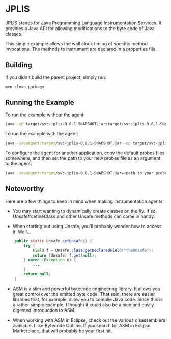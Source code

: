 # JPLIS

JPLIS stands for Java Programming Language Instrumentation Services. It provides a Java API for allowing modifications to the byte code of Java classes. 

This simple example allows the wall clock timing of specific method invocations. The methods to instrument are declared in a properties file.

## Building
If you didn't build the parent project, simply run:

```bash
mvn clean package
```

## Running the Example

To run the example without the agent:

```bash
java -cp target/svc-jplis-0.0.1-SNAPSHOT.jar:target/svc-jplis-0.0.1-SNAPSHOT-tests.jar se.hirt.examples.svc.jplis.TestProgram
```

To run the example with the agent:

```bash
java -javaagent:target/svc-jplis-0.0.1-SNAPSHOT.jar -cp target/svc-jplis-0.0.1-SNAPSHOT-tests.jar se.hirt.examples.svc.jplis.TestProgram
```

To configure the agent for another application, copy the default.probes files somewhere, and then set the path to your new probes file as an argument to the agent:

```bash
java -javaagent:target/svc-jplis-0.0.1-SNAPSHOT.jar=<path to your probes file> <rest of your parameters>
```

## Noteworthy
Here are a few things to keep in mind when making instrumentation agents:

* You may start wanting to dynamically create classes on the fly. If so, Unsafe#defineClass and other Unsafe methods can come in handy.

* When starting out using Unsafe, you'll probably wonder how to access it. Well... 

```java
	public static Unsafe getUnsafe() {
		try {
			Field f = Unsafe.class.getDeclaredField("theUnsafe");			f.setAccessible(true);
			return (Unsafe) f.get(null);
		} catch (Exception e) {
			...
		}
		return null;
	}
```
* ASM is a slim and powerful bytecode engineering library. It allows you great control over the emitted byte code. That said, there are easier libraries that, for example, allow you to compile Java code. Since this is a rather simple example, I thought it could also be a nice and easily digested introduction to ASM.

* When working with ASM in Eclipse, check out the various disassemblers available. I like Bytecode Outline. If you search for ASM in Eclipse Marketplace, that will probably be your first hit.